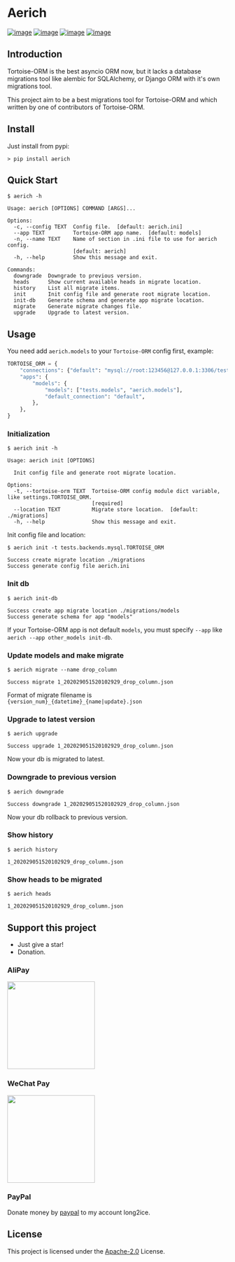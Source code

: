 # Aerich

[![image](https://img.shields.io/pypi/v/aerich.svg?style=flat)](https://pypi.python.org/pypi/aerich)
[![image](https://img.shields.io/github/license/long2ice/aerich)](https://github.com/long2ice/aerich)
[![image](https://github.com/long2ice/aerich/workflows/pypi/badge.svg)](https://github.com/long2ice/aerich/actions?query=workflow:pypi)
[![image](https://github.com/long2ice/aerich/workflows/test/badge.svg)](https://github.com/long2ice/aerich/actions?query=workflow:test)

## Introduction

Tortoise-ORM is the best asyncio ORM now, but it lacks a database
migrations tool like alembic for SQLAlchemy, or Django ORM with it\'s
own migrations tool.

This project aim to be a best migrations tool for Tortoise-ORM and which
written by one of contributors of Tortoise-ORM.

## Install

Just install from pypi:

```shell
> pip install aerich
```

## Quick Start

```shell
$ aerich -h

Usage: aerich [OPTIONS] COMMAND [ARGS]...

Options:
  -c, --config TEXT  Config file.  [default: aerich.ini]
  --app TEXT         Tortoise-ORM app name.  [default: models]
  -n, --name TEXT    Name of section in .ini file to use for aerich config.
                     [default: aerich]
  -h, --help         Show this message and exit.

Commands:
  downgrade  Downgrade to previous version.
  heads      Show current available heads in migrate location.
  history    List all migrate items.
  init       Init config file and generate root migrate location.
  init-db    Generate schema and generate app migrate location.
  migrate    Generate migrate changes file.
  upgrade    Upgrade to latest version.
```

## Usage

You need add `aerich.models` to your `Tortoise-ORM` config first,
example:

```python
TORTOISE_ORM = {
    "connections": {"default": "mysql://root:123456@127.0.0.1:3306/test"},
    "apps": {
        "models": {
            "models": ["tests.models", "aerich.models"],
            "default_connection": "default",
        },
    },
}
```

### Initialization

```shell
$ aerich init -h

Usage: aerich init [OPTIONS]

  Init config file and generate root migrate location.

Options:
  -t, --tortoise-orm TEXT  Tortoise-ORM config module dict variable, like settings.TORTOISE_ORM.
                           [required]
  --location TEXT          Migrate store location.  [default: ./migrations]
  -h, --help               Show this message and exit.
```

Init config file and location:

```shell
$ aerich init -t tests.backends.mysql.TORTOISE_ORM

Success create migrate location ./migrations
Success generate config file aerich.ini
```

### Init db

```shell
$ aerich init-db

Success create app migrate location ./migrations/models
Success generate schema for app "models"
```

If your Tortoise-ORM app is not default `models`, you must specify
`--app` like `aerich --app other_models init-db`.

### Update models and make migrate

```shell
$ aerich migrate --name drop_column

Success migrate 1_202029051520102929_drop_column.json
```

Format of migrate filename is
`{version_num}_{datetime}_{name|update}.json`

### Upgrade to latest version

```shell
$ aerich upgrade

Success upgrade 1_202029051520102929_drop_column.json
```

Now your db is migrated to latest.

### Downgrade to previous version

```shell
$ aerich downgrade

Success downgrade 1_202029051520102929_drop_column.json
```

Now your db rollback to previous version.

### Show history

```shell
$ aerich history

1_202029051520102929_drop_column.json
```

### Show heads to be migrated

```shell
$ aerich heads

1_202029051520102929_drop_column.json
```

## Support this project

- Just give a star!
- Donation.

### AliPay

<img width="200" src="https://github.com/long2ice/aerich/raw/dev/images/alipay.jpeg"/>

### WeChat Pay

<img width="200" src="https://github.com/long2ice/aerich/raw/dev/images/wechatpay.jpeg"/>

### PayPal

Donate money by [paypal](https://www.paypal.me/long2ice) to my account long2ice.

## License

This project is licensed under the
[Apache-2.0](https://github.com/long2ice/aerich/blob/master/LICENSE) License.
